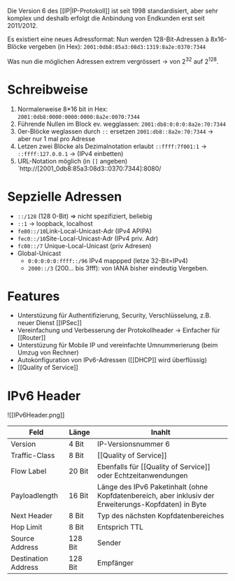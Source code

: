 Die Version 6 des [[IP|IP-Protokoll]] ist seit 1998 standardisiert, aber sehr komplex und deshalb erfolgt die Anbindung von Endkunden erst seit 2011/2012.

Es existiert eine neues Adressformat: Nun werden 128-Bit-Adressen à 8x16-Blöcke vergeben (in Hex):
`2001:0db8:85a3:08d3:1319:8a2e:0370:7344`

Was nun die möglichen Adressen extrem vergrössert -> von $2^{32}$ auf $2^{128}$.

# Schreibweise
1. Normalerweise 8\*16 bit in Hex:
`2001:0db8:0000:0000:0000:8a2e:0070:7344`
2. Führende Nullen im Block ev. wegglassen:
`2001:db8:0:0:0:8a2e:70:7344`
3. 0er-Blöcke weglassen durch `::` ersetzen
`2001:db8::8a2e:70:7344` -> aber nur 1 mal pro Adresse
4. Letzen zwei Blöcke als Dezimalnotation erlaubt
`::ffff:7f001:1` -> `::ffff:127.0.0.1` -> (IPv4 einbetten)
5. URL-Notation möglich (in `[]` angeben)
`http://[2001_0db8:85a3:08d3::0370:7344]:8080/

# Sepzielle Adressen
- `::/128` (128 0-Bit) => nicht spezifiziert, beliebig
- `::1` -> loopback, localhost
- `fe80::/10`Link-Local-Unicast-Adr (IPv4 APIPA)
- `fec0::/10`Site-Local-Unicast-Adr (IPv4 priv. Adr)
- `fc00::/7` Unique-Local-Unicast (priv Adresen)
- Global-Unicast
	- `0:0:0:0:0:ffff::/96` IPv4 mappped (letze 32-Bit=IPv4)
	- `2000::/3` (200... bis 3fff): von IANA bisher eindeutig Vergeben.

# Features
- Unterstüzung für Authentifizierung, Security, Verschlüsselung, z.B. neuer Dienst [[IPSec]]
- Vereinfachung und Verbesserung der Protokollheader -> Einfacher für [[Router]]
- Unterstüzung für Mobile IP und vereinfachte Umnummerierung (beim Umzug von Rechner)
- Autokonfiguration von IPv6-Adressen ([[DHCP]] wird überflüssig)
- [[Quality of Service]]

# IPv6 Header
![[IPv6Header.png]]

| Feld                | Länge   | Inahlt                                                                                               |
| ------------------- | ------- | ---------------------------------------------------------------------------------------------------- |
| Version             | 4 Bit   | IP-Versionsnummer 6                                                                                  |
| Traffic-Class       | 8 Bit   | [[Quality of Service]]                                                                               |
| Flow Label          | 20 Bit  | Ebenfalls für [[Quality of Service]] oder Echtzeitanwendungen                                        |
| Payloadlength       | 16 Bit  | Länge des IPv6 Paketinhalt (ohne Kopfdatenbereich, aber inklusiv der Erweiterungs-Kopfdaten) in Byte |
| Next Header         | 8 Bit   | Typ des nächsten Kopfdatenbereiches                                                                  |
| Hop Limit           | 8 Bit   | Entsprich TTL                                                                                        |
| Source Address      | 128 Bit | Sender                                                                                               |
| Destination Address | 128 Bit | Empfänger                                                                                            |

